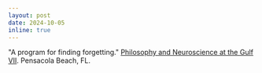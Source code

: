 ```yaml
---
layout: post
date: 2024-10-05
inline: true
---
```


"A program for finding forgetting." [Philosophy and Neuroscience at the Gulf VII](http://deepsouthphilneuro.com/). Pensacola Beach, FL.